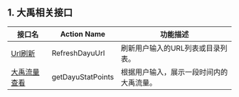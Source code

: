 ## 1. 大禹相关接口

| 接口名 | Action Name | 功能描述 | 
|---------|---------|---------|
| [Url刷新](https://www.qcloud.com/doc/api/361/Url%e5%88%b7%e6%96%b0) | RefreshDayuUrl | 刷新用户输入的URL列表或目录列表。 |
| [大禹流量查看](https://www.qcloud.com/doc/api/361/%e5%a4%a7%e7%a6%b9%e6%b5%81%e9%87%8f%e6%9f%a5%e7%9c%8b) | getDayuStatPoints | 根据用户输入，展示一段时间内的大禹流量。 |

